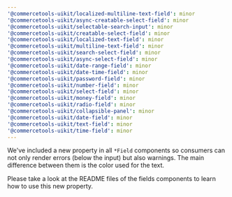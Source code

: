 ```yaml
---
'@commercetools-uikit/localized-multiline-text-field': minor
'@commercetools-uikit/async-creatable-select-field': minor
'@commercetools-uikit/selectable-search-input': minor
'@commercetools-uikit/creatable-select-field': minor
'@commercetools-uikit/localized-text-field': minor
'@commercetools-uikit/multiline-text-field': minor
'@commercetools-uikit/search-select-field': minor
'@commercetools-uikit/async-select-field': minor
'@commercetools-uikit/date-range-field': minor
'@commercetools-uikit/date-time-field': minor
'@commercetools-uikit/password-field': minor
'@commercetools-uikit/number-field': minor
'@commercetools-uikit/select-field': minor
'@commercetools-uikit/money-field': minor
'@commercetools-uikit/radio-field': minor
'@commercetools-uikit/collapsible-panel': minor
'@commercetools-uikit/date-field': minor
'@commercetools-uikit/text-field': minor
'@commercetools-uikit/time-field': minor
---
```


We've included a new property in all `*Field` components so consumers can not only render errors (below the input) but also warnings.
The main difference between them is the color used for the text.

Please take a look at the README files of the fields components to learn how to use this new property.
